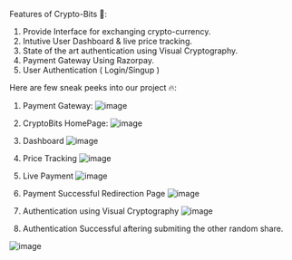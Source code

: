 Features of Crypto-Bits 🚀: 

1. Provide Interface for exchanging crypto-currency.
2. Intutive User Dashboard & live price tracking.
3. State of the art authentication using Visual Cryptography.
4. Payment Gateway Using Razorpay.
5. User Authentication ( Login/Singup )

Here are few sneak peeks into our project 🔥: 

1. Payment Gateway:
![image](https://github.com/RajanR21/Crypto_Bit/assets/132806674/7422eca6-a7a1-456f-aa17-eb7ea8de1fa0)

2. CryptoBits HomePage:
![image](https://github.com/RajanR21/Crypto_Bit/assets/132806674/6e82d06b-1173-4eb0-98f1-8e28649efc36)

3. Dashboard
![image](https://github.com/RajanR21/Crypto_Bit/assets/132806674/9bb8559d-ba2e-4270-b6f7-00db45084123)

4. Price Tracking
![image](https://github.com/RajanR21/Crypto_Bit/assets/132806674/d908fada-d6c3-44bc-a4f8-92456aa71dab)

5. Live Payment
![image](https://github.com/RajanR21/Crypto_Bit/assets/132806674/760d8283-f978-4943-b37e-11fd8bc7389b)

6. Payment Successful Redirection Page
![image](https://github.com/RajanR21/Crypto_Bit/assets/132806674/08e80284-3685-4b77-a3a0-84728cb034d8)

7. Authentication using Visual Cryptography
![image](https://github.com/RajanR21/Crypto_Bit/assets/132806674/c18f32b2-f6d0-4ba0-9925-c722452176fe)

8. Authentication Successful aftering submiting the other random share.
   
![image](https://github.com/RajanR21/Crypto_Bit/assets/132806674/bd5d48e7-be85-43eb-a196-123afd6fd816)


